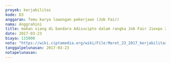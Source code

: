 ```yaml
---
proyek: kerjabilitas
kode: D3
anggaran: Temu karya lowongan pekerjaan (Job Fair)
nama: Anggrahini
title: makan siang di bandara Adisucipto dalam rangka Job Fair Jiexpo 2017
date: 2017-03-23
biaya: 115000
nota: "https://wiki.ciptamedia.org/wiki/File:Maret_23_2017_kerjabilitas_D3_konsumsi_inok773.jpg"
tanggalpelunasan: 2017-03-23
notapelunasan:
---
```

